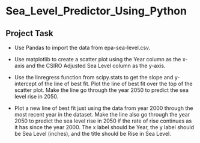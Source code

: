 # Sea_Level_Predictor_Using_Python

## Project Task

* Use Pandas to import the data from epa-sea-level.csv.
  
* Use matplotlib to create a scatter plot using the Year column as the x-axis and the CSIRO Adjusted Sea Level column as the y-axis.
  
* Use the linregress function from scipy.stats to get the slope and y-intercept of the line of best fit. Plot the line of best fit over the top of the scatter plot. Make the line go through the year 2050 to predict the sea level rise in 2050.
  
* Plot a new line of best fit just using the data from year 2000 through the most recent year in the dataset. Make the line also go through the year 2050 to predict the sea level rise in 2050 if the rate of rise continues as it has since the year 2000.
  The x label should be Year, the y label should be Sea Level (inches), and the title should be Rise in Sea Level.
